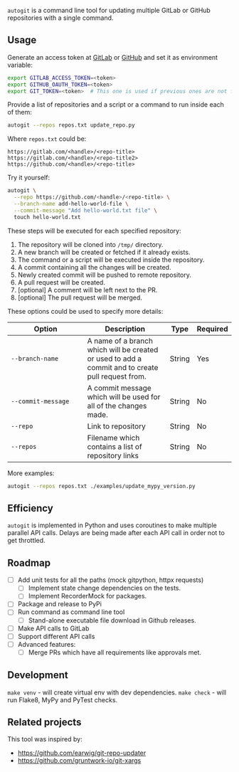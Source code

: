 `autogit` is a command line tool for updating multiple GitLab or GitHub repositories with a single command.

## Usage
Generate an access token at [GitLab](https://gitlab.com/-/profile/personal_access_tokens)
or [GitHub](https://github.com/settings/tokens)
and set it as environment variable:

```bash
export GITLAB_ACCESS_TOKEN=<token>
export GITHUB_OAUTH_TOKEN=<token>
export GIT_TOKEN=<token>  # This one is used if previous ones are not found
```

Provide a list of repositories and a script or a command to run inside each of them:

```bash
autogit --repos repos.txt update_repo.py
```

Where `repos.txt` could be:
```
https://gitlab.com/<handle>/<repo-title>
https://gitlab.com/<handle>/<repo-title2>
https://github.com/<handle>/<repo-title>
```

Try it yourself:

```bash
autogit \
  --repo https://github.com/<handle>/<repo-title> \
  --branch-name add-hello-world-file \
  --commit-message "Add hello-world.txt file" \
  touch hello-world.txt
```

These steps will be executed for each specified repository:
1. The repository will be cloned into `/tmp/` directory.
2. A new branch will be created or fetched if it already exists.
3. The command or a script will be executed inside the repository.
4. A commit containing all the changes will be created.
5. Newly created commit will be pushed to remote repository.
6. A pull request will be created.
7. [optional] A comment will be left next to the PR.
8. [optional] The pull request will be merged.


These options could be used to specify more details:

| &nbsp;&nbsp;&nbsp;&nbsp;&nbsp;&nbsp;&nbsp;&nbsp;&nbsp;&nbsp;&nbsp;&nbsp;Option&nbsp;&nbsp;&nbsp;&nbsp;&nbsp;&nbsp;&nbsp;&nbsp;&nbsp;&nbsp;&nbsp;&nbsp; | Description | Type | Required |
| ---------------- | ----------- | ---- | -------- |
| `--branch-name`    | A name of a branch which will be created or used to add a commit and to create pull request from. | String | Yes |
| `--commit-message` | A commit message which will be used for all of the changes made.  | String | No |
| `--repo`           | Link to repository | String | No |
| `--repos`          | Filename which contains a list of repository links | String | No |

More examples:

```bash
autogit --repos repos.txt ./examples/update_mypy_version.py
```

## Efficiency
`autogit` is implemented in Python and uses coroutines to make multiple parallel API calls. Delays are being made after each API call in order not to get throttled.

## Roadmap
- [ ] Add unit tests for all the paths (mock gitpython, httpx requests)
    - [ ] Implement state change dependencies on the tests.
    - [ ] Implement RecorderMock for packages.

- [ ] Package and release to PyPi
- [ ] Run command as command line tool
    - [ ] Stand-alone executable file download in Github releases.
- [ ] Make API calls to GitLab
- [ ] Support different API calls
- [ ] Advanced features:
    - [ ] Merge PRs which have all requirements like approvals met.

## Development
`make venv` - will create virtual env with dev dependencies.
`make check` - will run Flake8, MyPy and PyTest checks.

## Related projects
This tool was inspired by:
- https://github.com/earwig/git-repo-updater
- https://github.com/gruntwork-io/git-xargs
